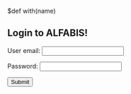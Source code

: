 $def with(name)

Login to ALFABIS!
-----

<form action="/login" method="POST">

User email: <input type="text" id="name" name="name"/>

Password: <input type="password" id="password" name="passwd"/>

<input type="submit" value="Submit">
</form>
